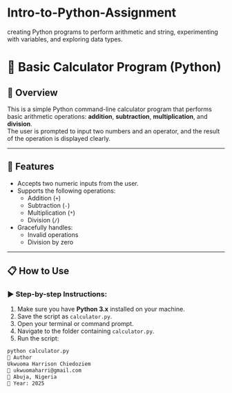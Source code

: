 # Intro-to-Python-Assignment
creating Python programs to perform arithmetic and string, experimenting with variables, and exploring data types.
# 🧮 Basic Calculator Program (Python)

## 📘 Overview

This is a simple Python command-line calculator program that performs basic arithmetic operations: **addition**, **subtraction**, **multiplication**, and **division**.  
The user is prompted to input two numbers and an operator, and the result of the operation is displayed clearly.

---

## 🚀 Features

- Accepts two numeric inputs from the user.
- Supports the following operations:
  - Addition (`+`)
  - Subtraction (`-`)
  - Multiplication (`*`)
  - Division (`/`)
- Gracefully handles:
  - Invalid operations
  - Division by zero

---

## 📋 How to Use

### ▶️ Step-by-step Instructions:

1. Make sure you have **Python 3.x** installed on your machine.
2. Save the script as `calculator.py`.
3. Open your terminal or command prompt.
4. Navigate to the folder containing `calculator.py`.
5. Run the script:

```bash
python calculator.py
👤 Author
Ukwuoma Harrison Chiedoziem
📧 ukwuomaharri@gmail.com
📍 Abuja, Nigeria
📅 Year: 2025



